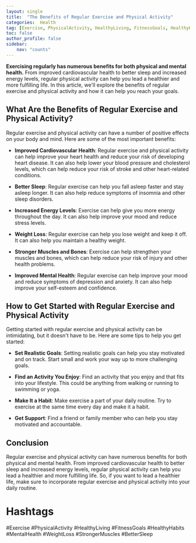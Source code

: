 ```yaml
---
layout: single
title:  "The Benefits of Regular Exercise and Physical Activity"
categories:  Health
tag: [Exercise, PhysicalActivity, HealthyLiving, FitnessGoals, HealthyHabits, MentalHealth, WeightLoss, StrongerMuscles, BetterSleep, ]
toc: false
author_profile: false
sidebar:
    nav: "counts"
---
```

    
**Exercising regularly has numerous benefits for both physical and mental health.** From improved cardiovascular health to better sleep and increased energy levels, regular physical activity can help you lead a healthier and more fulfilling life. In this article, we'll explore the benefits of regular exercise and physical activity and how it can help you reach your goals.

## What Are the Benefits of Regular Exercise and Physical Activity?

Regular exercise and physical activity can have a number of positive effects on your body and mind. Here are some of the most important benefits:

* **Improved Cardiovascular Health**: Regular exercise and physical activity can help improve your heart health and reduce your risk of developing heart disease. It can also help lower your blood pressure and cholesterol levels, which can help reduce your risk of stroke and other heart-related conditions.

* **Better Sleep**: Regular exercise can help you fall asleep faster and stay asleep longer. It can also help reduce symptoms of insomnia and other sleep disorders.

* **Increased Energy Levels**: Exercise can help give you more energy throughout the day. It can also help improve your mood and reduce stress levels.

* **Weight Loss**: Regular exercise can help you lose weight and keep it off. It can also help you maintain a healthy weight.

* **Stronger Muscles and Bones**: Exercise can help strengthen your muscles and bones, which can help reduce your risk of injury and other health problems.

* **Improved Mental Health**: Regular exercise can help improve your mood and reduce symptoms of depression and anxiety. It can also help improve your self-esteem and confidence.

## How to Get Started with Regular Exercise and Physical Activity

Getting started with regular exercise and physical activity can be intimidating, but it doesn't have to be. Here are some tips to help you get started:

* **Set Realistic Goals**: Setting realistic goals can help you stay motivated and on track. Start small and work your way up to more challenging goals.

* **Find an Activity You Enjoy**: Find an activity that you enjoy and that fits into your lifestyle. This could be anything from walking or running to swimming or yoga.

* **Make It a Habit**: Make exercise a part of your daily routine. Try to exercise at the same time every day and make it a habit.

* **Get Support**: Find a friend or family member who can help you stay motivated and accountable.

## Conclusion

Regular exercise and physical activity can have numerous benefits for both physical and mental health. From improved cardiovascular health to better sleep and increased energy levels, regular physical activity can help you lead a healthier and more fulfilling life. So, if you want to lead a healthier life, make sure to incorporate regular exercise and physical activity into your daily routine.

# Hashtags

#Exercise #PhysicalActivity #HealthyLiving #FitnessGoals #HealthyHabits #MentalHealth #WeightLoss #StrongerMuscles #BetterSleep